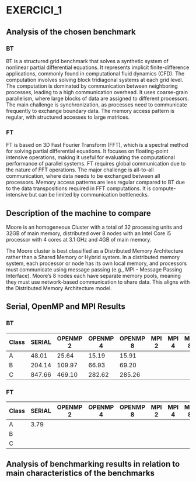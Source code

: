 # EXERCICI_1

## Analysis of the chosen benchmark

### BT
BT is a structured grid benchmark that solves a synthetic system of nonlinear partial differential equations.
It represents implicit finite-difference applications, commonly found in computational fluid dynamics (CFD).
The computation involves solving block tridiagonal systems at each grid level.
The computation is dominated by communication between neighboring processes, leading to a high communication overhead.
It uses coarse-grain parallelism, where large blocks of data are assigned to different processors.
The main challenge is synchronization, as processes need to communicate frequently to exchange boundary data.
The memory access pattern is regular, with structured accesses to large matrices.

### FT
FT is based on 3D Fast Fourier Transform (FFT), which is a spectral method for solving partial differential equations.
It focuses on floating-point intensive operations, making it useful for evaluating the computational performance of parallel systems.
FT requires global communication due to the nature of FFT operations.
The major challenge is all-to-all communication, where data needs to be exchanged between all processors.
Memory access patterns are less regular compared to BT due to the data transpositions required in FFT computations.
It is compute-intensive but can be limited by communication bottlenecks.

## Description of the machine to compare
Moore is an homogeneous Cluster with a total of 32 processing units and 32GB of main memory, distributed over 8 nodes with an Intel Core i5 processor with 4 cores at 3.1 GHz and 4GB of main memory.

The Moore cluster is best classified as a Distributed Memory Architecture rather than a Shared Memory or Hybrid system.
In a distributed memory system, each processor or node has its own local memory, and processors must communicate using message passing (e.g., MPI - Message Passing Interface).
Moore’s 8 nodes each have separate memory pools, meaning they must use network-based communication to share data.
This aligns with the Distributed Memory Architecture model.

## Serial, OpenMP and MPI Results

### BT
| Class | SERIAL | OPENMP 2 | OPENMP 4 | OPENMP 8 | MPI 2 | MPI 4 | MPI 8 | MPI 16 | MPI 32 |
|-------|--------|----------|----------|----------|-------|-------|-------|--------|--------|
| A     | 48.01  | 25.64    | 15.19    | 15.91    |       |       |       |        |        |
| B     | 204.14 | 109.97   | 66.93    | 69.20    |       |       |       |        |        |
| C     | 847.66 | 469.10   | 282.62   | 285.26   |       |       |       |        |        |

### FT
| Class | SERIAL | OPENMP 2 | OPENMP 4 | OPENMP 8 | MPI 2 | MPI 4 | MPI 8 | MPI 16 | MPI 32 |
|-------|--------|----------|----------|----------|-------|-------|-------|--------|--------|
| A     | 3.79   |          |          |          |       |       |       |        |        |
| B     |        |          |          |          |       |       |       |        |        |
| C     |        |          |          |          |       |       |       |        |        |

## Analysis of benchmarking results in relation to main characteristics of the benchmarks
